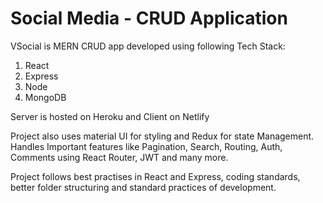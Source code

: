 # Social Media - CRUD Application

VSocial is MERN CRUD app developed using following Tech Stack:

1.  React
2.  Express
3.  Node
4.  MongoDB

Server is hosted on Heroku and Client on Netlify

Project also uses material UI for styling and Redux for state Management.
Handles Important features like Pagination, Search, Routing, Auth, Comments using React Router, JWT and many more.

Project follows best practises in React and Express, coding standards, better folder structuring and standard practices of development.
